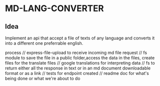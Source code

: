 # MD-LANG-CONVERTER

## Idea

Implement an api that accept a file of texts of any language and converts it into a different one preferrable english.

process
// express-file-upload to receive incoming md file request
// fs module to save the file in a public folder,access the data in the files, create files for the translate files
// google translations for interpreting data
// fs to return either all the response in text or in an md document downloadable format or as a link
// tests for endpoint created
// readme doc for what's being done or what we're about to do
